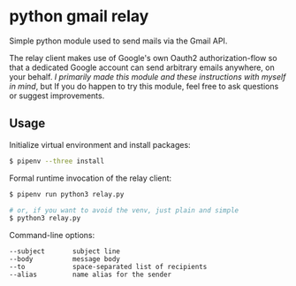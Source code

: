 # python gmail relay
Simple python module used to send mails via the Gmail API.

The relay client makes use of Google's own Oauth2 authorization-flow so that a dedicated Google account can send arbitrary emails anywhere, on your behalf.
*I primarily made this module and these instructions with myself in mind*, but If you do happen to try this module, feel free to ask questions or suggest improvements.

## Usage
Initialize virtual environment and install packages:
```bash
$ pipenv --three install
```
Formal runtime invocation of the relay client:
```bash
$ pipenv run python3 relay.py

# or, if you want to avoid the venv, just plain and simple
$ python3 relay.py
```

Command-line options:
```
--subject       subject line
--body          message body
--to            space-separated list of recipients
--alias         name alias for the sender
```
